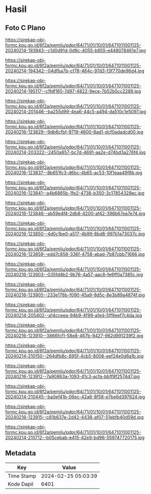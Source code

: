 # Hasil

## Foto C Plano

https://sirekap-obj-formc.kpu.go.id/6f2a/pemilu/pdpr/64/71/01/10/01/6471011001125-20240214-193943--c1d0d91d-0d9c-4055-b655-e448078461e7.jpg

https://sirekap-obj-formc.kpu.go.id/6f2a/pemilu/pdpr/64/71/01/10/01/6471011001125-20240214-194342--04dfba7b-cf78-464c-97d3-f3f770de96d4.jpg

https://sirekap-obj-formc.kpu.go.id/6f2a/pemilu/pdpr/64/71/01/10/01/6471011001125-20240214-195117--c1fdf165-7d97-4822-9ece-7b52b5cc2289.jpg

https://sirekap-obj-formc.kpu.go.id/6f2a/pemilu/pdpr/64/71/01/10/01/6471011001125-20240214-201446--ba255d99-4ea6-44c5-a494-da510c1e5097.jpg

https://sirekap-obj-formc.kpu.go.id/6f2a/pemilu/pdpr/64/71/01/10/01/6471011001125-20240216-123829--9db6cfbf-9719-4600-8ad1-dcf0adadcd00.jpg

https://sirekap-obj-formc.kpu.go.id/6f2a/pemilu/pdpr/64/71/01/10/01/6471011001125-20240214-203322--2450a857-bc7d-4691-aa2e-d74bd3a276f4.jpg

https://sirekap-obj-formc.kpu.go.id/6f2a/pemilu/pdpr/64/71/01/10/01/6471011001125-20240216-123837--8b651fc3-d6bc-4b65-ac53-10f1eaa49f8b.jpg

https://sirekap-obj-formc.kpu.go.id/6f2a/pemilu/pdpr/64/71/01/10/01/6471011001125-20240216-123841--a4b6865b-1fe2-4738-b350-3c17854328ec.jpg

https://sirekap-obj-formc.kpu.go.id/6f2a/pemilu/pdpr/64/71/01/10/01/6471011001125-20240216-123846--ab59e4f4-2db8-4200-af42-398b67ea7e74.jpg

https://sirekap-obj-formc.kpu.go.id/6f2a/pemilu/pdpr/64/71/01/10/01/6471011001125-20240216-123850--4d0c1be0-a517-4b99-8bd8-997b1a73037c.jpg

https://sirekap-obj-formc.kpu.go.id/6f2a/pemilu/pdpr/64/71/01/10/01/6471011001125-20240216-123859--edd7c858-336f-4758-abad-7b87cbb71666.jpg

https://sirekap-obj-formc.kpu.go.id/6f2a/pemilu/pdpr/64/71/01/10/01/6471011001125-20240216-123903--035fd4b2-9b76-4a57-aac8-fe6ff0a7385c.jpg

https://sirekap-obj-formc.kpu.go.id/6f2a/pemilu/pdpr/64/71/01/10/01/6471011001125-20240216-123905--233e176b-f090-45a9-8d5c-8e3b89a4874f.jpg

https://sirekap-obj-formc.kpu.go.id/6f2a/pemilu/pdpr/64/71/01/10/01/6471011001125-20240214-205402--a14cceea-94b9-4f99-a1ed-5ff9eef7c4da.jpg

https://sirekap-obj-formc.kpu.go.id/6f2a/pemilu/pdpr/64/71/01/10/01/6471011001125-20240216-123910--3866fcf1-58e8-467b-9427-962d991239f2.jpg

https://sirekap-obj-formc.kpu.go.id/6f2a/pemilu/pdpr/64/71/01/10/01/6471011001125-20240214-210150--264dfb8c-895f-4cb5-8008-eef24e0d6a1b.jpg

https://sirekap-obj-formc.kpu.go.id/6f2a/pemilu/pdpr/64/71/01/10/01/6471011001125-20240216-123912--7a90863a-1093-41c3-acfa-bb1f9f2574d7.jpg

https://sirekap-obj-formc.kpu.go.id/6f2a/pemilu/pdpr/64/71/01/10/01/6471011001125-20240214-210445--ba0ef41b-06ec-42a6-8f58-e7be6d397624.jpg

https://sirekap-obj-formc.kpu.go.id/6f2a/pemilu/pdpr/64/71/01/10/01/6471011001125-20240216-123915--c81b637e-2d42-4438-af07-51ebfb40d59d.jpg

https://sirekap-obj-formc.kpu.go.id/6f2a/pemilu/pdpr/64/71/01/10/01/6471011001125-20240214-210712--b05cebab-e415-42e9-bd96-559747720175.jpg


## Metadata

| Key        | Value               |
| ---------- | ------------------- |
| Time Stamp | 2024-02-25 05:03:39 |
| Kode Dapil | 6401                |



